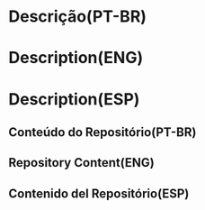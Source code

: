 # Descrição(PT-BR)
# Description(ENG)
# Description(ESP)
## Conteúdo do Repositório(PT-BR)
## Repository Content(ENG)
## Contenido del Repositório(ESP)
